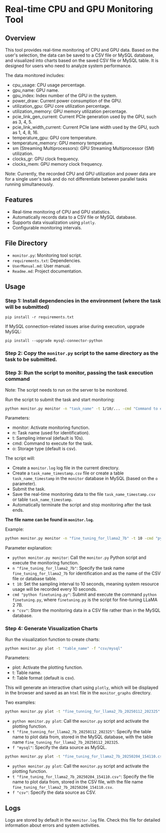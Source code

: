 # Real-time CPU and GPU Monitoring Tool

## Overview
This tool provides real-time monitoring of CPU and GPU data. Based on the user's selection, the data can be saved to a CSV file or MySQL database, and visualized into charts based on the saved CSV file or MySQL table. It is designed for users who need to analyze system performance.

The data monitored includes:
- cpu_usage: CPU usage percentage.
- gpu_name: GPU name.
- gpu_index: Index number of the GPU in the system.
- power_draw: Current power consumption of the GPU.
- utilization_gpu: GPU core utilization percentage.
- utilization_memory: GPU memory utilization percentage.
- pcie_link_gen_current: Current PCIe generation used by the GPU, such as 3, 4, 5.
- pcie_link_width_current: Current PCIe lane width used by the GPU, such as 1, 4, 8, 16.
- temperature_gpu: GPU core temperature.
- temperature_memory: GPU memory temperature.
- sm (Streaming Multiprocessors): GPU Streaming Multiprocessor (SM) utilization.
- clocks_gr: GPU clock frequency.
- clocks_mem: GPU memory clock frequency.

Note: Currently, the recorded CPU and GPU utilization and power data are for a single user's task and do not differentiate between parallel tasks running simultaneously. 

## Features
- Real-time monitoring of CPU and GPU statistics.
- Automatically records data to a CSV file or MySQL database.
- Supports data visualization using `plotly`.
- Configurable monitoring intervals.

## File Directory
- `monitor.py`: Monitoring tool script.
- `requirements.txt`: Dependencies.
- `UserManual.md`: User manual.
- `Readme.md`: Project documentation.

## Usage

### Step 1: Install dependencies in the environment (where the task will be submitted)

`pip install -r requirements.txt`

If MySQL connection-related issues arise during execution, upgrade MySQL:

``pip install --upgrade mysql-connector-python``

### Step 2: Copy the `monitor.py` script to the same directory as the task to be submitted.

### Step 3: Run the script to monitor, passing the task execution command

Note: The script needs to run on the server to be monitored.

Run the script to submit the task and start monitoring:
```bash
python monitor.py monitor -n "task_name" -t 1/10/... -cmd "Command to execute for the task" -o "csv/mysql"
```

Parameters:
- monitor: Activate monitoring function.
- n: Task name (used for identification).
- t: Sampling interval (default is 10s).
- cmd: Command to execute for the task.
- o: Storage type (default is csv).

The script will:
- Create a `monitor.log` log file in the current directory.
- Create a `task_name_timestamp.csv` file or create a table `task_name_timestamp` in the `monitor` database in MySQL (based on the `o` parameter).
- Submit the task.
- Save the real-time monitoring data to the file `task_name_timestamp.csv` or table `task_name_timestamp`.
- Automatically terminate the script and stop monitoring after the task ends.

**The file name can be found in `monitor.log`.**

Example:
```bash
python monitor.py monitor -n "fine_tuning_for_llama2_7b" -t 10 -cmd "python finetuning.py" -o "csv"
```

Parameter explanation:
- `python monitor.py monitor`: Call the `monitor.py` Python script and execute the monitoring function.
- `n "fine_tuning_for_llama2_7b"`: Specify the task name `fine_tuning_for_llama2_7b` for identification and as the name of the CSV file or database table.
- `t 10`: Set the sampling interval to 10 seconds, meaning system resource usage will be recorded every 10 seconds.
- `cmd "python finetuning.py"`: Submit and execute the command `python finetuning.py`, where `finetuning.py` is the script for fine-tuning LLaMA 2 7B.
- `o "csv"`: Store the monitoring data in a CSV file rather than in the MySQL database.

### Step 4: Generate Visualization Charts
Run the visualization function to create charts:
```bash
python monitor.py plot -t "table_name" -f "csv/mysql"
```

Parameters:
- plot: Activate the plotting function.
- t: Table name.
- f: Table format (default is csv).

This will generate an interactive chart using `plotly`, which will be displayed in the browser and saved as an `html` file in the `monitor_graphs` directory.

Two examples:
```bash
python monitor.py plot -t "fine_tunning_for_llama2_7b_20250112_202325" -f "mysql"
```

- `python monitor.py plot`: Call the `monitor.py` script and activate the plotting function.
- `t "fine_tunning_for_llama2_7b_20250112_202325"`: Specify the table name to plot data from, stored in the MySQL database, with the table name `fine_tunning_for_llama2_7b_20250112_202325`.
- `f "mysql"`: Specify the data source as MySQL.

```bash
python monitor.py plot -t "fine_tuning_for_llama2_7b_20250204_154110.csv" -f "csv"
```

- `python monitor.py plot`: Call the `monitor.py` script and activate the plotting function.
- `t "fine_tuning_for_llama2_7b_20250204_154110.csv"`: Specify the file name to plot data from, stored in the CSV file, with the file name `fine_tuning_for_llama2_7b_20250204_154110.csv`.
- `f "csv"`: Specify the data source as CSV.

## Logs
Logs are stored by default in the `monitor.log` file. Check this file for detailed information about errors and system activities.